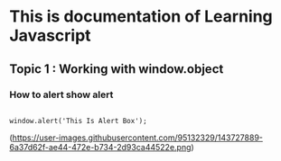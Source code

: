 # This is documentation of Learning Javascript
## Topic 1 : Working with window.object
### How to alert show alert

```

window.alert('This Is Alert Box');
```

(https://user-images.githubusercontent.com/95132329/143727889-6a37d62f-ae44-472e-b734-2d93ca44522e.png)
